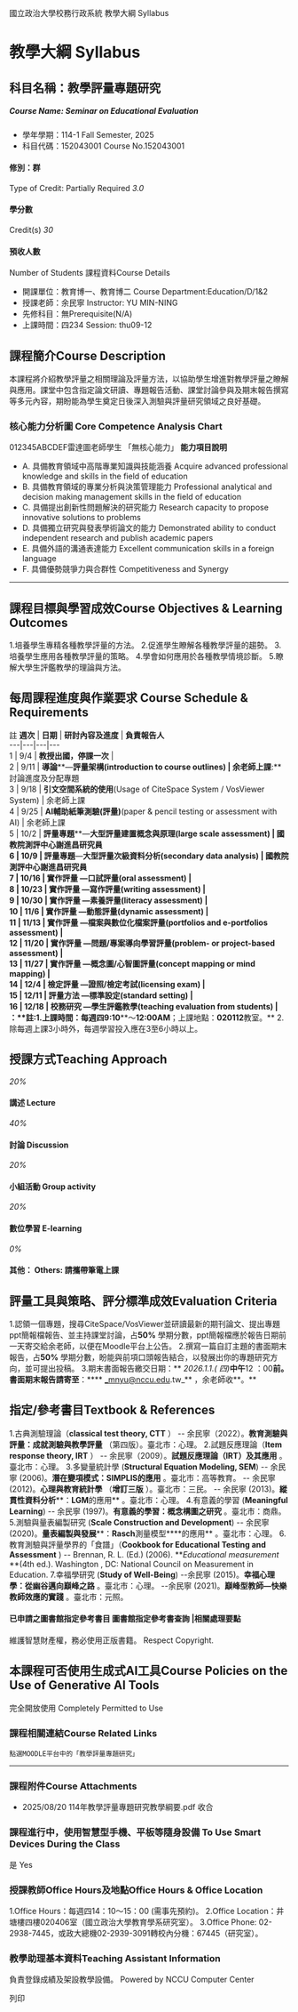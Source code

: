 國立政治大學校務行政系統 教學大綱 Syllabus
# 教學大綱 Syllabus
##  科目名稱：教學評量專題研究 
#####  Course Name: Seminar on Educational Evaluation
  * 學年學期：114-1 Fall Semester, 2025 
  * 科目代碼：152043001 Course No.152043001


#### 修別：群
Type of Credit: Partially Required 
_3.0_
#### 學分數
Credit(s)
_30_
#### 預收人數
Number of Students
課程資料Course Details
  * 開課單位：教育博一、教育博二 Course Department:Education/D/1&2 
  * 授課老師：余民寧 Instructor: YU MIN-NING 
  * 先修科目：無Prerequisite(N/A)
  * 上課時間：四234 Session: thu09-12


##  課程簡介Course Description
本課程將介紹教學評量之相關理論及評量方法，以協助學生增進對教學評量之瞭解與應用。課堂中包含指定論文研讀、專題報告活動、課堂討論參與及期末報告撰寫等多元內容，期盼能為學生奠定日後深入測驗與評量研究領域之良好基礎。
###  核心能力分析圖 Core Competence Analysis Chart
012345ABCDEF雷達圖老師學生
「無核心能力」 
**能力項目說明**
  * A. 具備教育領域中高階專業知識與技能涵養 Acquire advanced professional knowledge and skills in the field of education
  * B. 具備教育領域的專業分析與決策管理能力 Professional analytical and decision making management skills in the field of education
  * C. 具備提出創新性問題解決的研究能力 Research capacity to propose innovative solutions to problems
  * D. 具備獨立研究與發表學術論文的能力 Demonstrated ability to conduct independent research and publish academic papers
  * E. 具備外語的溝通表達能力 Excellent communication skills in a foreign language
  * F. 具備優勢競爭力與合群性 Competitiveness and Synergy


* * *
##  課程目標與學習成效Course Objectives & Learning Outcomes 
1.培養學生專精各種教學評量的方法。
2.促進學生瞭解各種教學評量的趨勢。
3.培養學生應用各種教學評量的策略。
4.學會如何應用於各種教學情境診斷。
5.瞭解大學生評鑑教學的理論與方法。
##  每周課程進度與作業要求 Course Schedule & Requirements
註
**週次** |  **日期** |  **研討內容及進度** |  **負責報告人**  
---|---|---|---  
1 |  9/4 |  **教授出國，停課一次** |   
2 |  9/11 |  **導論****—****評量架構**(introduction to course outlines) |  余老師上課**:** 討論進度及分配專題  
3 |  9/18 |  **引文空間系統的使用**(Usage of CiteSpace System / VosViewer System) |  余老師上課  
4 |  9/25 |  **AI****輔助紙筆測驗****(****評量****)**(paper & pencil testing or assessment with AI) |  余老師上課  
5 |  10/2 |  **評量專題****—****大型評量建置概念與原理**(large scale assessment) |  國教院測評中心謝進昌研究員  
6 |  10/9 |  **評量專題****—****大型評量次級資料分析**(secondary data analysis) |  國教院測評中心謝進昌研究員  
7 |  10/16 |  **實作評量** —口試評量(oral assessment) |   
8 |  10/23 |  **實作評量** —寫作評量(writing assessment) |   
9 |  10/30 |  **實作評量** —素養評量(literacy assessment) |   
10 |  11/6 |  **實作評量** —動態評量(dynamic assessment) |   
11 |  11/13 |  **實作評量** —檔案與數位化檔案評量(portfolios and e-portfolios assessment) |   
12 |  11/20 |  **實作評量** —問題/專案導向學習評量(problem- or project-based assessment) |   
13 |  11/27 |  **實作評量** —概念圖/心智圖評量(concept mapping or mind mapping) |   
14 |  12/4 |  **檢定評量** —證照/檢定考試(licensing exam) |   
15 |  12/11 |  **評量方法** —標準設定(standard setting) |   
16 |  12/18 |  **校務研究** —學生評鑑教學(teaching evaluation from students) |   
：**註:1.上課時間：每週四****9:10****～****12:00AM****；上課地點：****020112****教室。**
2. 除每週上課3小時外，每週學習投入應在3至6小時以上。
##  授課方式Teaching Approach
_20%_
####  講述 Lecture
_40%_
####  討論 Discussion
_20%_
####  小組活動 Group activity
_20%_
####  數位學習 E-learning
_0%_
####  其他： Others: 請攜帶筆電上課 
##  評量工具與策略、評分標準成效Evaluation Criteria
1.認領一個專題，搜尋CiteSpace/VosViewer並研讀最新的期刊論文、提出專題ppt簡報檔報告、並主持課堂討論，占**50%** 學期分數，ppt簡報檔應於報告日期前一天寄交給余老師，以便在Moodle平台上公告。
2.撰寫一篇自訂主題的書面期末報告，占**50%** 學期分數，盼能與前項口頭報告結合，以發展出你的專題研究方向，並可提出投稿。
3.期末書面報告繳交日期：** _2026.1.1.( 四)_**中午**12 ：00**前。書面期末報告請寄至**：**** _mnyu@nccu.edu.tw_** ，余老師收**。**
##  指定/參考書目Textbook & References
1.古典測驗理論（**classical test theory, CTT** ）
-- 余民寧（2022）。**教育測驗與評量：成就測驗與教學評量** （第四版）。臺北市：心理。
2.試題反應理論（**Item response theory, IRT** ）
-- 余民寧（2009）。**試題反應理論（****IRT****）及其應用** 。臺北市：心理。
3.多變量統計學 (**Structural Equation Modeling, SEM**)
-- 余民寧 (2006)。**潛在變項模式：****SIMPLIS****的應用** 。臺北市：高等教育。
-- 余民寧 (2012)。**心理與教育統計學** （**增訂三版** ）。臺北市：三民。
-- 余民寧 (2013)。**縱貫性資料分析****：****LGM****的應用** 。臺北市：心理。
4.有意義的學習 (**Meaningful Learning**)
-- 余民寧 (1997)。**有意義的學習：概念構圖之研究** 。臺北市：商鼎。
5.測驗與量表編製研究 (**Scale Construction and Development**)
-- 余民寧 (2020)。**量表編製與發展****：****Rasch****測量模型****的應用** 。臺北市：心理。
6. 教育測驗與評量學界的「食譜」（**Cookbook for Educational Testing and Assessment** )
-- Brennan, R. L. (Ed.) (2006). **_Educational measurement_ **(4th ed.). Washington , DC: National Council on Measurement in Education.
7.幸福學研究 (**Study of Well-Being**)
--余民寧 (2015)。**幸福心理學：從幽谷邁向巔峰之路** 。臺北市：心理。
--余民寧 (2021)。**巔峰型教師—快樂教師效應的實踐** 。臺北市：元照。
####  已申請之圖書館指定參考書目  圖書館指定參考書查詢 |相關處理要點
維護智慧財產權，務必使用正版書籍。 Respect Copyright.
##  本課程可否使用生成式AI工具Course Policies on the Use of Generative AI Tools
完全開放使用 Completely Permitted to Use
###  課程相關連結Course Related Links
```
點選MOODLE平台中的「教學評量專題研究」
```

* * *
###  課程附件Course Attachments
  * 2025/08/20 114年教學評量專題研究教學綱要.pdf  收合 


###  課程進行中，使用智慧型手機、平板等隨身設備 To Use Smart Devices During the Class
是  Yes
###  授課教師Office Hours及地點Office Hours & Office Location
1.Office Hours：每週四14：10～15：00 (需事先預約)。
2.Office Location：井塘樓四樓020406室（國立政治大學教育學系研究室）。
3.Office Phone: 02-2938-7445，或政大總機02-2939-3091轉校內分機：67445（研究室）。
###  教學助理基本資料Teaching Assistant Information
負責登錄成績及架設教學設備。
Powered by NCCU Computer Center
  
列印
